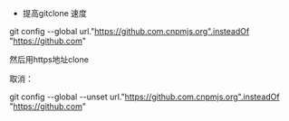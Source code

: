 * 提高gitclone 速度

 git config --global   url."https://github.com.cnpmjs.org".insteadOf "https://github.com"
 
 然后用https地址clone
 
 取消：
 
 git config --global --unset url."https://github.com.cnpmjs.org".insteadOf "https://github.com"
